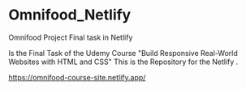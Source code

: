 # Omnifood_Netlify
Omnifood Project Final task in Netlify

Is the Final Task of the  Udemy Course 
"Build Responsive Real-World Websites with HTML and CSS"
This is the Repository for the Netlify .

https://omnifood-course-site.netlify.app/
